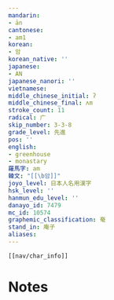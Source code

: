 ```yaml
---
mandarin:
- ān
cantonese:
- am1
korean:
- 암
korean_native: ''
japanese:
- AN
japanese_nanori: ''
vietnamese:
middle_chinese_initial: ʔ
middle_chinese_final: ʌm
stroke_count: 11
radical: 广
skip_number: 3-3-8
grade_level: 先進
pos: ''
english:
- greenhouse
- monastary
羅馬字: am
韓文: "[[\b암]]"
joyo_level: 日本人名用漢字
hsk_level: ''
hanmun_edu_level: ''
danayo_id: 7479
mc_id: 10574
graphemic_classification: 奄
stand_in: 庵子
aliases:
---
```

```meta-bind-embed
[[nav/char_info]]
```

# Notes
